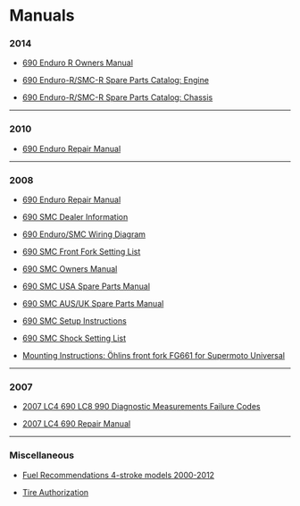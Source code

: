 Manuals
=======

### 2014

* [690 Enduro R Owners Manual](https://dl.dropboxusercontent.com/u/7810909/media/manuals/690e/2014/14_3213101_en_OM_9782c5.pdf)

* [690 Enduro-R/SMC-R Spare Parts Catalog: Engine](https://dl.dropboxusercontent.com/u/7810909/media/manuals/690e/2014/2014%20KTM%20690%20ENDURO%20R%20ENGINE.pdf)

* [690 Enduro-R/SMC-R Spare Parts Catalog: Chassis](https://dl.dropboxusercontent.com/u/7810909/media/manuals/690e/2014/2014%20KTM%20690%20ENDURO%20R%20FRAME%20MANUAL.pdf)

----

### 2010

* [690 Enduro Repair Manual](https://dl.dropboxusercontent.com/u/7810909/media/manuals/690e/2010/690e10%20repair%20manual.pdf)

----

### 2008

* [690 Enduro Repair Manual](https://dl.dropboxusercontent.com/u/7810909/media/manuals/690e/2008/2008_690Enduro_Repair_Manual.pdf)

* [690 SMC Dealer Information](https://dl.dropboxusercontent.com/u/7810909/media/manuals/690e/2008/2008_690SMC_Dealer_Booklet.pdf)

* [690 Enduro/SMC Wiring Diagram](https://dl.dropboxusercontent.com/u/7810909/media/manuals/690e/2008/2008_690SMC_Enduro_Wiring_Diagram_9760H4_WD_EN.pdf)

* [690 SMC Front Fork Setting List](https://dl.dropboxusercontent.com/u/7810909/media/manuals/690e/2008/2008_690SMC_Front_Fork_Setting_List.pdf)

* [690 SMC Owners Manual](https://dl.dropboxusercontent.com/u/7810909/media/manuals/690e/2008/2008_690SMC_Manual_9703H4_OM_EN.pdf)

* [690 SMC USA Spare Parts Manual](https://dl.dropboxusercontent.com/u/7810909/media/manuals/690e/2008/2008_690SMC_Parts_AUS_UK_9760H4_SMC_EN.pdf)

* [690 SMC AUS/UK Spare Parts Manual](https://dl.dropboxusercontent.com/u/7810909/media/manuals/690e/2008/2008_690SMC_Parts.pdf)

* [690 SMC Setup Instructions](https://dl.dropboxusercontent.com/u/7810909/media/manuals/690e/2008/2008_690SMC_Setup_Instructions_9760H4_SUI_EN.pdf)

* [690 SMC Shock Setting List](https://dl.dropboxusercontent.com/u/7810909/media/manuals/690e/2008/2008_690SMC_Shock_Setting_List.pdf)

* [Mounting Instructions: Öhlins front fork FG661 for Supermoto Universal](https://dl.dropboxusercontent.com/u/7810909/media/manuals/690e/2008/Ohlins_MI_FG661.pdf)

----

### 2007

* [2007 LC4 690 LC8 990 Diagnostic Measurements Failure Codes](https://dl.dropboxusercontent.com/u/7810909/media/manuals/690e/2007/2007_LC4_690_LC8_990_Diagnostic_Measurements_Failure_Codes.pdf)

* [2007 LC4 690 Repair Manual](https://dl.dropboxusercontent.com/u/7810909/media/manuals/690e/2007/2007_LC4_690_Repair_Manual.pdf)

----

### Miscellaneous

* [Fuel Recommendations 4-stroke models 2000-2012](https://dl.dropboxusercontent.com/u/7810909/media/manuals/690E/Kraftstoffempfehlung_02-2012_EN_01.pdf)

* [Tire Authorization](https://dl.dropboxusercontent.com/u/7810909/media/manuals/690E/Reifenfreigaben_EN_07-2012_gh_01.pdf)